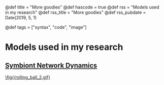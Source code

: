 @def title = "More goodies"
@def hascode = true
@def rss = "Models used in my research"
@def rss_title = "More goodies"
@def rss_pubdate = Date(2019, 5, 1)

@def tags = ["syntax", "code", "image"]
# Models used in my research


## [Symbiont Network Dynamics](/mymods/symbiont_woven/index.html)

[\fig{/rolling_ball_2.gif}](https://en.wikipedia.org/wiki/Spherical_cow)
